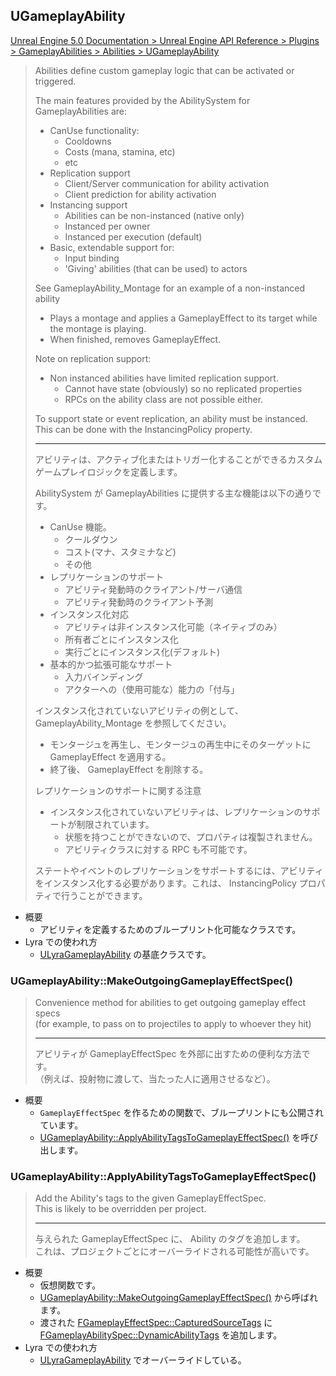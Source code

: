 ## UGameplayAbility

[Unreal Engine 5.0 Documentation > Unreal Engine API Reference > Plugins > GameplayAbilities > Abilities > UGameplayAbility](https://docs.unrealengine.com/5.0/en-US/API/Plugins/GameplayAbilities/Abilities/UGameplayAbility/)

> Abilities define custom gameplay logic that can be activated or triggered.
> 
> The main features provided by the AbilitySystem for GameplayAbilities are: 
> - CanUse functionality:
> 	- Cooldowns
> 	- Costs (mana, stamina, etc)
> 	- etc
> - Replication support
> 	- Client/Server communication for ability activation
> 	- Client prediction for ability activation
> - Instancing support
> 	- Abilities can be non-instanced (native only)
> 	- Instanced per owner
> 	- Instanced per execution (default)
> - Basic, extendable support for:
> 	- Input binding
> 	- 'Giving' abilities (that can be used) to actors
> 
> See GameplayAbility_Montage for an example of a non-instanced ability
> - Plays a montage and applies a GameplayEffect to its target while the montage is playing.
> - When finished, removes GameplayEffect.
> 
> Note on replication support:
> - Non instanced abilities have limited replication support. 
> 	- Cannot have state (obviously) so no replicated properties
> 	- RPCs on the ability class are not possible either.
> 
> To support state or event replication, an ability must be instanced. This can be done with the InstancingPolicy property.
> 
> ----
> アビリティは、アクティブ化またはトリガー化することができるカスタムゲームプレイロジックを定義します。
>  
> AbilitySystem が GameplayAbilities に提供する主な機能は以下の通りです。
> - CanUse 機能。
> 	- クールダウン
> 	- コスト(マナ、スタミナなど)
> 	- その他
> - レプリケーションのサポート
> 	- アビリティ発動時のクライアント/サーバ通信
> 	- アビリティ発動時のクライアント予測
> - インスタンス化対応
> 	- アビリティは非インスタンス化可能（ネイティブのみ）
> 	- 所有者ごとにインスタンス化
> 	- 実行ごとにインスタンス化(デフォルト)
> - 基本的かつ拡張可能なサポート
> 	- 入力バインディング
> 	- アクターへの（使用可能な）能力の「付与」
> 
> インスタンス化されていないアビリティの例として、 GameplayAbility_Montage を参照してください。
> - モンタージュを再生し、モンタージュの再生中にそのターゲットに GameplayEffect を適用する。
> - 終了後、 GameplayEffect を削除する。
> 
> レプリケーションのサポートに関する注意
> - インスタンス化されていないアビリティは、レプリケーションのサポートが制限されています。 
> 	- 状態を持つことができないので、プロパティは複製されません。
> 	- アビリティクラスに対する RPC も不可能です。
> 
> ステートやイベントのレプリケーションをサポートするには、アビリティをインスタンス化する必要があります。これは、 InstancingPolicy プロパティで行うことができます。

* 概要
	* アビリティを定義するためのブループリント化可能なクラスです。
* Lyra での使われ方
	* [ULyraGameplayAbility] の基底クラスです。

### UGameplayAbility::MakeOutgoingGameplayEffectSpec()

> Convenience method for abilities to get outgoing gameplay effect specs  
> (for example, to pass on to projectiles to apply to whoever they hit)  
> 
> ----
> アビリティが GameplayEffectSpec を外部に出すための便利な方法です。  
> （例えば、投射物に渡して、当たった人に適用させるなど）。  

* 概要
	* `GameplayEffectSpec` を作るための関数で、ブループリントにも公開されています。
	* [UGameplayAbility::ApplyAbilityTagsToGameplayEffectSpec()] を呼び出します。


### UGameplayAbility::ApplyAbilityTagsToGameplayEffectSpec()

> Add the Ability's tags to the given GameplayEffectSpec.  
> This is likely to be overridden per project.  
> 
> ----
> 与えられた GameplayEffectSpec に、 Ability のタグを追加します。  
> これは、プロジェクトごとにオーバーライドされる可能性が高いです。  

* 概要
	* 仮想関数です。
	* [UGameplayAbility::MakeOutgoingGameplayEffectSpec()] から呼ばれます。
	* 渡された [FGameplayEffectSpec::CapturedSourceTags] に [FGameplayAbilitySpec::DynamicAbilityTags] を追加します。
* Lyra での使われ方
	* [ULyraGameplayAbility] でオーバーライドしている。


<!--- ページ内のリンク --->

<!--- 自前の画像へのリンク --->

<!--- generated --->
[ULyraGameplayAbility]: ../../Lyra/GameplayAbility/ULyraGameplayAbility.md#ulyragameplayability
[FGameplayAbilitySpec::DynamicAbilityTags]: ../../UE/GameplayAbility/FGameplayAbilitySpec.md#fgameplayabilityspecdynamicabilitytags
[FGameplayEffectSpec::CapturedSourceTags]: ../../UE/GameplayAbility/FGameplayEffectSpec.md#fgameplayeffectspeccapturedsourcetags
[UGameplayAbility::MakeOutgoingGameplayEffectSpec()]: ../../UE/GameplayAbility/UGameplayAbility.md#ugameplayabilitymakeoutgoinggameplayeffectspec
[UGameplayAbility::ApplyAbilityTagsToGameplayEffectSpec()]: ../../UE/GameplayAbility/UGameplayAbility.md#ugameplayabilityapplyabilitytagstogameplayeffectspec
